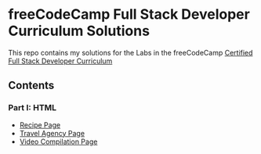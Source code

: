 # freeCodeCamp Full Stack Developer Curriculum Solutions

This repo contains my solutions for the Labs in the freeCodeCamp [Certified Full Stack Developer Curriculum](https://www.freecodecamp.org/learn/full-stack-developer/)

## Contents

### Part I: HTML

- [Recipe Page](./recipe-page/)
- [Travel Agency Page](./travel-agency-page/)
- [Video Compilation Page](./video-compilation-page)
